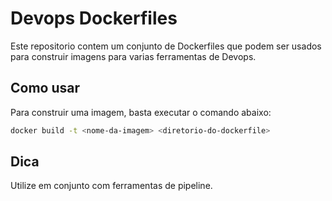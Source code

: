 # Devops Dockerfiles

Este repositorio contem um conjunto de Dockerfiles que podem ser usados para construir imagens para varias ferramentas de Devops.

## Como usar

Para construir uma imagem, basta executar o comando abaixo:

```bash
docker build -t <nome-da-imagem> <diretorio-do-dockerfile>
```

## Dica

Utilize em conjunto com ferramentas de pipeline.